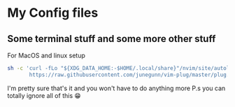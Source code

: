# My Config files

## Some terminal stuff and some more other stuff

For MacOS and linux setup

```sh
sh -c 'curl -fLo "${XDG_DATA_HOME:-$HOME/.local/share}"/nvim/site/autoload/plug.vim --create-dirs \
       https://raw.githubusercontent.com/junegunn/vim-plug/master/plug.vim'
```

I'm pretty sure that's it and you won't have to do anything more P.s you can totally ignore all of this 😁

